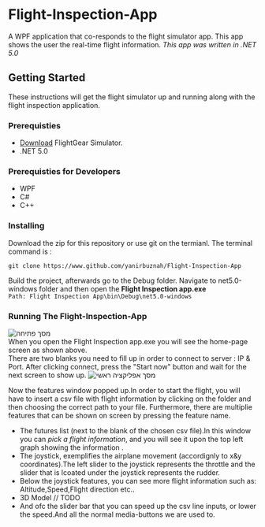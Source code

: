 # Flight-Inspection-App
A WPF application that co-responds to the flight simulator app.
This app shows the user the real-time flight information. *This app was written in .NET 5.0*
## Getting Started
These instructions will get the flight simulator up and running along with the flight inspection application.
### Prerequisties

* [Download](https://www.flightgear.org) FlightGear Simulator.
* .NET 5.0
### Prerequisties for Developers
* WPF
* C#
* C++
### Installing
Download the zip for this repository or use git on the termianl. The terminal command is :
```
git clone https://www.github.com/yanirbuznah/Flight-Inspection-App
```
Build the project, afterwards go to the Debug folder. Navigate to net5.0-windows folder and then open the **Flight Inspection app.exe**<br/>
```Path: Flight Inspection App\bin\Debug\net5.0-windows```

### Running The Flight-Inspection-App
![מסך פתיחה](https://user-images.githubusercontent.com/56928005/113912377-b54c9f00-97e3-11eb-8f33-b04c508ef208.png)<br/>
When you open the Flight Inspection app.exe you will see the home-page screen as shown above.<br/>
There are two blanks you need to fill up in order to connect to server : IP & Port.
After clicking connect, press the "Start now" button and wait for the next screen to show up.
![מסך אפליקציה ראשי](https://user-images.githubusercontent.com/56928005/113912864-4d4a8880-97e4-11eb-875f-d2ad7d022f12.png)<br/>

Now the features window popped up.In order to start the flight, you will have to insert a csv file with flight information by clicking on the folder and then choosing the correct path to your file.
Furthermore, there are multiplie features that can be shown on screen by pressing the feature name.
* The futures list (next to the blank of the chosen csv file).In this window you can *pick a flight information*, and you will see it upon the top left graph showing the information .
* The joystick, exemplifies the airplane movement (accordignly to x&y coordinates).The left slider to the joystick represents the throttle and the slider that is lcoated under the joystick represents the rudder.
* Below the joystick features, you can see more flight information such as: Altitude,Speed,Flight direction etc..
* 3D Model // TODO
* And ofc the slider bar that you can speed up the csv line inputs, or lower the speed.And all the normal media-buttons we are used to.
